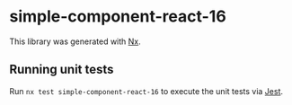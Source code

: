 # simple-component-react-16

This library was generated with [Nx](https://nx.dev).

## Running unit tests

Run `nx test simple-component-react-16` to execute the unit tests via [Jest](https://jestjs.io).
